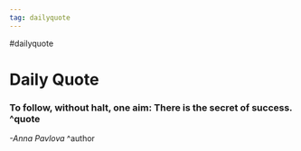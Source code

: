 ```yaml
---
tag: dailyquote
---
```


#dailyquote

# Daily Quote

### To follow, without halt, one aim: There is the secret of success. ^quote
*-Anna Pavlova* ^author
